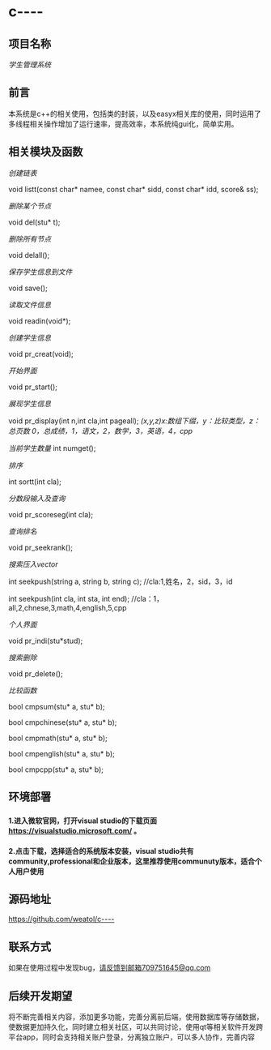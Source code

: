 # c----
## 项目名称
*学生管理系统*
## 前言
本系统是c++的相关使用，包括类的封装，以及easyx相关库的使用，同时运用了多线程相关操作增加了运行速率，提高效率，本系统纯gui化，简单实用。
## 相关模块及函数
*创建链表*

void listt(const char* namee, const char* sidd, const char* idd, score& ss);

*删除某个节点*

void del(stu* t);

*删除所有节点*

void delall();

*保存学生信息到文件*

void save();

*读取文件信息*

void readin(void*);

*创建学生信息*

void pr_creat(void);

*开始界面*

void pr_start();

*展现学生信息*

void pr_display(int n,int cla,int pageall);			*(x,y,z)x:数组下缀，y：比较类型，z：总页数     0，总成绩，1，语文，2，数学，3，英语，4，cpp*

*当前学生数量*
int numget();

*排序*

int sortt(int cla);

*分数段输入及查询*

void pr_scoreseg(int cla);

*查询排名*

void pr_seekrank();

*搜索压入vector*

int seekpush(string a, string b, string c);					//cla:1,姓名，2，sid，3，id

int seekpush(int cla, int sta, int end);		//cla：1，all,2,chnese,3,math,4,english,5,cpp

*个人界面*

void pr_indi(stu*stud);

*搜索删除*

void pr_delete();

*比较函数*

bool cmpsum(stu* a, stu* b);

bool cmpchinese(stu* a, stu* b);

bool cmpmath(stu* a, stu* b);

bool cmpenglish(stu* a, stu* b);

bool cmpcpp(stu* a, stu* b);
## 环境部署
###
#### 1.进入微软官网，打开visual studio的下载页面 <https://visualstudio.microsoft.com/> 。
#### 2.点击下载，选择适合的系统版本安装，visual studio共有community,professional和企业版本，这里推荐使用communuty版本，适合个人用户使用
#### 
## 源码地址
<https://github.com/weatol/c---->
## 联系方式
如果在使用过程中发现bug，请反馈到邮箱709751645@qq.com
## 后续开发期望
将不断完善相关内容，添加更多功能，完善分离前后端，使用数据库等存储数据，使数据更加持久化，同时建立相关社区，可以共同讨论，使用qt等相关软件开发跨平台app，同时会支持相关账户登录，分离独立账户，可以多人协作，完善内容
